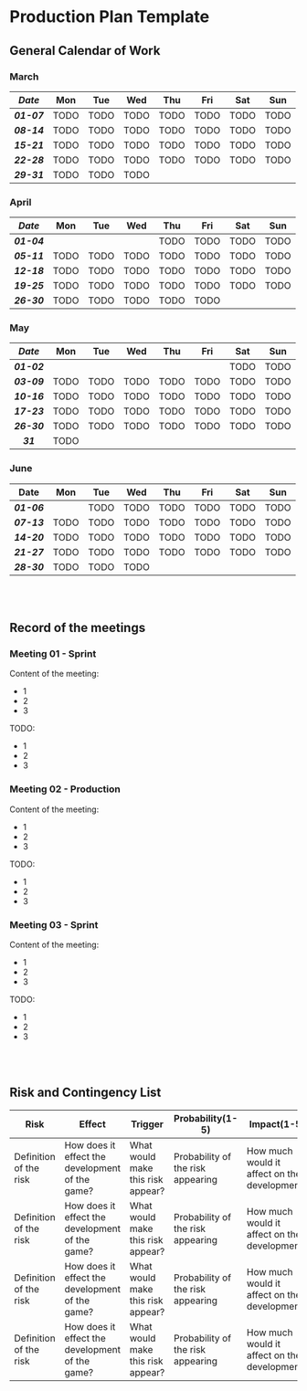 # Production Plan Template

## **General Calendar of Work**

### March
|***Date***|Mon|Tue|Wed|Thu|Fri|Sat|Sun|
|:-:|:-:|:-:|:-:|:-:|:-:|:-:|:-:|
|***01-07***|TODO|TODO|TODO|TODO|TODO|TODO|TODO|
|***08-14***|TODO|TODO|TODO|TODO|TODO|TODO|TODO|
|***15-21***|TODO|TODO|TODO|TODO|TODO|TODO|TODO|
|***22-28***|TODO|TODO|TODO|TODO|TODO|TODO|TODO|
|***29-31***|TODO|TODO|TODO|||||

### April
|***Date***|Mon|Tue|Wed|Thu|Fri|Sat|Sun|
|:-:|:-:|:-:|:-:|:-:|:-:|:-:|:-:|
|***01-04***||||TODO|TODO|TODO|TODO|
|***05-11***|TODO|TODO|TODO|TODO|TODO|TODO|TODO|
|***12-18***|TODO|TODO|TODO|TODO|TODO|TODO|TODO|
|***19-25***|TODO|TODO|TODO|TODO|TODO|TODO|TODO|
|***26-30***|TODO|TODO|TODO|TODO|TODO|||

### May
|***Date***|Mon|Tue|Wed|Thu|Fri|Sat|Sun|
|:-:|:-:|:-:|:-:|:-:|:-:|:-:|:-:|
|***01-02***||||||TODO|TODO|
|***03-09***|TODO|TODO|TODO|TODO|TODO|TODO|TODO|
|***10-16***|TODO|TODO|TODO|TODO|TODO|TODO|TODO|
|***17-23***|TODO|TODO|TODO|TODO|TODO|TODO|TODO|
|***26-30***|TODO|TODO|TODO|TODO|TODO|TODO|TODO|
|***31***|TODO|||||||

### June
|Date|Mon|Tue|Wed|Thu|Fri|Sat|Sun|
|:-:|:-:|:-:|:-:|:-:|:-:|:-:|:-:|
|***01-06***||TODO|TODO|TODO|TODO|TODO|TODO|
|***07-13***|TODO|TODO|TODO|TODO|TODO|TODO|TODO|
|***14-20***|TODO|TODO|TODO|TODO|TODO|TODO|TODO|
|***21-27***|TODO|TODO|TODO|TODO|TODO|TODO|TODO|
|***28-30***|TODO|TODO|TODO|||||

<br/><br/>

## Record of the meetings
### Meeting 01 - Sprint
Content of the meeting:
- 1
- 2
- 3

TODO:
- 1
- 2
- 3

### Meeting 02 - Production
Content of the meeting:
- 1
- 2
- 3

TODO:
- 1
- 2
- 3

### Meeting 03 - Sprint
Content of the meeting:
- 1
- 2
- 3

TODO:
- 1
- 2
- 3

<br/><br/>

## Risk and Contingency List

|Risk|Effect|Trigger|Probability(1-5)|Impact(1-5)|Contingency Plan|
|---|---|---|---|---|---|
|Definition of the risk|How does it effect the development of the game?|What would make this risk appear?|Probability of the risk appearing|How much would it affect on the development?|How can we solve this problem if it appears?|
|Definition of the risk|How does it effect the development of the game?|What would make this risk appear?|Probability of the risk appearing|How much would it affect on the development?|How can we solve this problem if it appears?|
|Definition of the risk|How does it effect the development of the game?|What would make this risk appear?|Probability of the risk appearing|How much would it affect on the development?|How can we solve this problem if it appears?|
|Definition of the risk|How does it effect the development of the game?|What would make this risk appear?|Probability of the risk appearing|How much would it affect on the development?|How can we solve this problem if it appears?|
